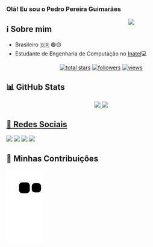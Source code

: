 ### Olá! Eu sou o Pedro Pereira Guimarães

<img align='right' src="https://media0.giphy.com/media/OMrq9FmUgObwogeL06/giphy.gif?cid=ecf05e47sid856t2autt42z579x5sttr22bp5ekefl58fbob&rid=giphy.gif&ct=g" width="180">

## ℹ️ Sobre mim
  - Brasileiro 🇧🇷 🟢🟡
  - Estudante de Engenharia de Computação no [Inatel](https://inatel.br/home/)💻

<!-- Star counter - https://github.com/idealclover/GitHub-Star-Counter -->
<p align="center">
<a href="https://github.com/PedroPereiraGuimaraes?tab=repositories&sort=stargazers">    
    <img alt="total stars" title="Total stars on GitHub" src="https://custom-icon-badges.herokuapp.com/badge/dynamic/json?logo=star&color=55960c&labelColor=488207&label=Stars&style=for-the-badge&query=%24.stars&url=https://api.github-star-counter.workers.dev/user/PedroPereiraGuimaraes"/></a>
<a href="https://github.com/PedroPereiraGuimaraes?tab=followers">
    <img alt="followers" title="Follow me on Github" src="https://custom-icon-badges.herokuapp.com/github/followers/PedroPereiraGuimaraes?color=236ad3&labelColor=1155ba&style=for-the-badge&logo=person-add&label=Follow&logoColor=white"/></a>
<a href="https://github.com/PedroPereiraGuimaraes">    
    <img alt="views" title="GitHub profile views" src="https://komarev.com/ghpvc/?username=PedroPereiraGuimaraes&style=for-the-badge"/></a>
</p>


## 📊 GitHub Stats 

<div align="center">
  <a href="https://github.com/PedroPereiraGuimaraes">
  <img height="180em" src="https://github-readme-stats.vercel.app/api?username=PedroPereiraGuimaraes&show_icons=true&theme=dark&include_all_commits=true&count_private=true"/>
  <img height="180em" src="https://github-readme-stats.vercel.app/api/top-langs/?username=PedroPereiraGuimaraes&layout=compact&langs_count=7&theme=dark"/>
</div>
  
 ## 📆 Redes Sociais
 
<div> 
  <a href="https://www.instagram.com/pedropguima" target="_blank"><img src="https://img.shields.io/badge/-Instagram-%23E4405F?style=for-the-badge&logo=instagram&logoColor=white" target="_blank"></a>
 	<a href="https://www.twitch.tv/pepoguimaraes" target="_blank"><img src="https://img.shields.io/badge/Twitch-9146FF?style=for-the-badge&logo=twitch&logoColor=white" target="_blank"></a>
  <a href = "mailto:pedro.pereira@Gec.inatel.br"><img src="https://img.shields.io/badge/-Gmail-%23333?style=for-the-badge&logo=gmail&logoColor=white" target="_blank"></a>
  <a href="https://www.linkedin.com/in/pedropereiraguimaraes" target="_blank"><img src="https://img.shields.io/badge/-LinkedIn-%230077B5?style=for-the-badge&logo=linkedin&logoColor=white" target="_blank"></a> 
</div>
  
 ## 🐍 Minhas Contribuições

 ![snake gif](https://github.com/PedroPereiraGuimaraes/PedroPereiraGuimaraes/blob/output/github-contribution-grid-snake.svg)
